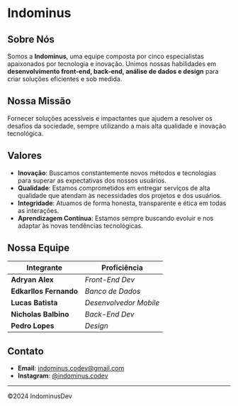 # Indominus

## Sobre Nós
Somos a **Indominus**, uma equipe composta por cinco especialistas apaixonados por tecnologia e inovação. Unimos nossas habilidades em **desenvolvimento front-end, back-end, análise de dados e design** para criar soluções eficientes e sob medida.

## Nossa Missão
Fornecer soluções acessíveis e impactantes que ajudem a resolver os desafios da sociedade, sempre utilizando a mais alta qualidade e inovação tecnológica.

## Valores

- **Inovação**: Buscamos constantemente novos métodos e tecnologias para superar as expectativas dos nossos usuários.
- **Qualidade**: Estamos comprometidos em entregar serviços de alta qualidade que atendam às necessidades dos projetos e dos usuários.
- **Integridade**: Atuamos de forma honesta, transparente e ética em todas as interações.
- **Aprendizagem Contínua**: Estamos sempre buscando evoluir e nos adaptar às novas tendências tecnológicas.

## Nossa Equipe

| Integrante         | Proficiência                  |
|--------------------|-------------------------------|
| **Adryan Alex** | *Front-End Dev* |
| **Edkarllos Fernando** | *Banco de Dados* |
| **Lucas Batista**     | *Desenvolvedor Mobile* |
| **Nicholas Balbino**  | *Back-End Dev* |
| **Pedro Lopes**       | *Design* |

## Contato

- **Email**: [indominus.codev@gmail.com](mailto:indominus.codev@gmail.com)
- **Instagram**: [@indominus.codev](https://www.instagram.com/indominus.codev)

---

©2024 IndominusDev
